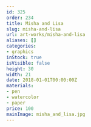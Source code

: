 ```yaml
---
id: 325
order: 234
title: Misha and Lisa
slug: misha-and-lisa
url: art-works/misha-and-lisa
aliases: []
categories:
- graphics
inStock: true
isVisible: false
height: 30
width: 21
date: 2018-01-01T00:00:00Z
materials:
- pen
- watercolor
- paper
price: 100
mainImage: misha_and_lisa.jpg
---
```

